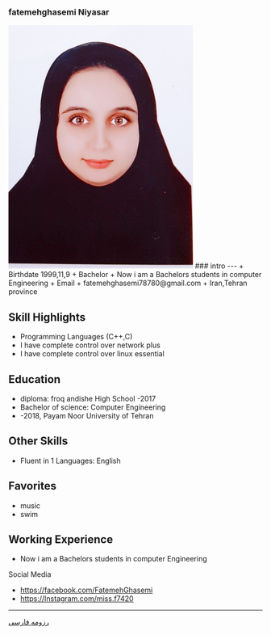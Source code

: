 ### fatemehghasemi Niyasar
<img src="pic.jpeg">
### intro
---
+ Birthdate 1999,11,9
+ Bachelor
+ Now i am a Bachelors students in computer Engineering
+ Email 
+ fatemehghasemi78780@gmail.com
+ Iran,Tehran province 

Skill Highlights
---
+ Programming Languages (C++,C)
+ I have complete control over network plus
+ I have complete control over linux essential

Education
---
+ diploma: froq andishe High School
 -2017
+ Bachelor of science: Computer Engineering 
+  -2018, Payam Noor University of Tehran

Other Skills
---

+ Fluent in 1 Languages: English

Favorites
---
+ music 
+ swim

Working Experience
---
+ Now i am a Bachelors students in computer Engineering 


Social Media

+ https://facebook.com/FatemehGhasemi 
+ https://Instagram.com/miss.f7420 
 
---


[رزومه فارسی](/resume-fa)


